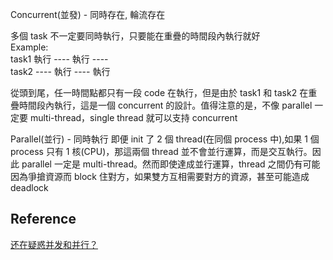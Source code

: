 Concurrent(並發) - 同時存在, 輪流存在

多個 task 不一定要同時執行，只要能在重疊的時間段內執行就好  
Example:  
task1 執行 ---- 執行 ----  
task2 ---- 執行 ---- 執行

從頭到尾，任一時間點都只有一段 code 在執行，但是由於 task1 和 task2 在重疊時間段內執行，這是一個 concurrent 的設計。值得注意的是，不像 parallel 一定要 multi-thread，single thread 就可以支持 concurrent

Parallel(並行) - 同時執行
即便 init 了 2 個 thread(在同個 process 中),如果 1 個 process 只有 1 核(CPU)，那這兩個 thread 並不會並行運算，而是交互執行。因此 parallel 一定是 multi-thread。然而即使達成並行運算，thread 之間仍有可能因為爭搶資源而 block 住對方，如果雙方互相需要對方的資源，甚至可能造成 deadlock

## Reference

[还在疑惑并发和并行？](https://laike9m.com/blog/huan-zai-yi-huo-bing-fa-he-bing-xing,61/)
